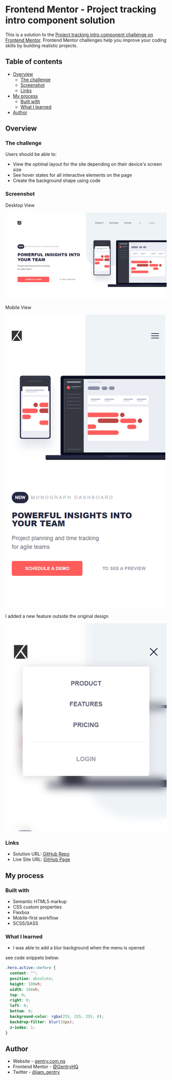 # Frontend Mentor - Project tracking intro component solution

This is a solution to the [Project tracking intro component challenge on Frontend Mentor](https://www.frontendmentor.io/challenges/project-tracking-intro-component-5d289097500fcb331a67d80e). Frontend Mentor challenges help you improve your coding skills by building realistic projects.

## Table of contents

- [Overview](#overview)
  - [The challenge](#the-challenge)
  - [Screenshot](#screenshot)
  - [Links](#links)
- [My process](#my-process)
  - [Built with](#built-with)
  - [What I learned](#what-i-learned)
- [Author](#author)

## Overview

### The challenge

Users should be able to:

- View the optimal layout for the site depending on their device's screen size
- See hover states for all interactive elements on the page
- Create the background shape using code

### Screenshot

Desktop View

![Desktop View](./Screenshot/DesktopView.png)

Mobile View

![Mobile View](./Screenshot/MobileView.png)

I added a new feature outside the original design

![Extra Feature](./Screenshot/extra%20features.png)

### Links

- Solution URL: [GitHub Repo](https://your-solution-url.com)
- Live Site URL: [GitHub Page](https://your-live-site-url.com)

## My process

### Built with

- Semantic HTML5 markup
- CSS custom properties
- Flexbox
- Mobile-first workflow
- SCSS/SASS

### What I learned

- I was able to add a blur background when the menu is opened

see code snippets below:

```css
.hero.active::before {
  content: "";
  position: absolute;
  height: 100vh;
  width: 100vh;
  top: 0;
  right: 0;
  left: 0;
  bottom: 0;
  background-color: rgba(255, 255, 255, 0);
  backdrop-filter: blur(10px);
  z-index: 1;
}
```

## Author

- Website - [gentry.com.ng](https://www.gentry.com.ng)
- Frontend Mentor - [@GentryHQ](https://www.frontendmentor.io/profile/GentryHQ)
- Twitter - [@iam_gentry](https://www.twitter.com/iam_gentry)

